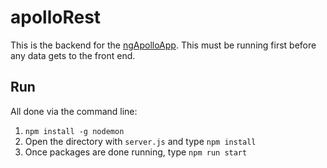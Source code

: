 # apolloRest    

This is the backend for the [ngApolloApp](https://github.com/PythonDevOp/ngApolloApp). This must be running first before any data gets to the front end.

## Run

All done via the command line:
1) `npm install -g nodemon`
2)  Open the directory with `server.js` and type `npm install`
3)  Once packages are done running, type `npm run start`